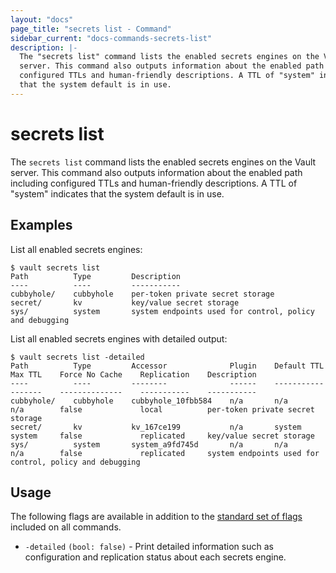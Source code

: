 ```yaml
---
layout: "docs"
page_title: "secrets list - Command"
sidebar_current: "docs-commands-secrets-list"
description: |-
  The "secrets list" command lists the enabled secrets engines on the Vault
  server. This command also outputs information about the enabled path including
  configured TTLs and human-friendly descriptions. A TTL of "system" indicates
  that the system default is in use.
---
```


# secrets list

The `secrets list` command lists the enabled secrets engines on the Vault server.
This command also outputs information about the enabled path including
configured TTLs and human-friendly descriptions. A TTL of "system" indicates
that the system default is in use.

## Examples

List all enabled secrets engines:

```text
$ vault secrets list
Path          Type         Description
----          ----         -----------
cubbyhole/    cubbyhole    per-token private secret storage
secret/       kv           key/value secret storage
sys/          system       system endpoints used for control, policy and debugging
```

List all enabled secrets engines with detailed output:

```text
$ vault secrets list -detailed
Path          Type         Accessor              Plugin    Default TTL    Max TTL    Force No Cache    Replication    Description
----          ----         --------              ------    -----------    -------    --------------    -----------    -----------
cubbyhole/    cubbyhole    cubbyhole_10fbb584    n/a       n/a            n/a        false             local          per-token private secret storage
secret/       kv           kv_167ce199           n/a       system         system     false             replicated     key/value secret storage
sys/          system       system_a9fd745d       n/a       n/a            n/a        false             replicated     system endpoints used for control, policy and debugging
```

## Usage

The following flags are available in addition to the [standard set of
flags](/docs/commands/index.html) included on all commands.

- `-detailed` `(bool: false)` - Print detailed information such as configuration
  and replication status about each secrets engine.
